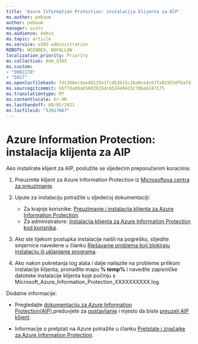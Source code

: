 ```yaml
---
title: 'Azure Information Protection: instalacija klijenta za AlP'
ms.author: pebaum
author: pebaum
manager: scotv
ms.audience: Admin
ms.topic: article
ms.service: o365-administration
ROBOTS: NOINDEX, NOFOLLOW
localization_priority: Priority
ms.collection: Adm_O365
ms.custom:
- "9002278"
- "5027"
ms.openlocfilehash: f4c260ecdae40125e1fcdb3b15c2ba0ce4c67fa019350fba7413d9db9b53d070
ms.sourcegitcommit: b5f7da89a650d2915dc652449623c78be6247175
ms.translationtype: MT
ms.contentlocale: hr-HR
ms.lasthandoff: 08/05/2021
ms.locfileid: "53917667"
---
```

# <a name="azure-information-protection-aip-client-installation"></a>Azure Information Protection: instalacija klijenta za AlP

Ako instalirate klijent za AIP, poslužite se sljedećim preporučenim koracima:

1. Preuzmite klijent za Azure Information Protection iz [Microsoftova centra za preuzimanje](https://www.microsoft.com/download/details.aspx?id=53018).

2. Upute za instalaciju potražite u sljedećoj dokumentaciji:

    - Za krajnje korisnike: [Preuzimanje i instalacija klijenta za Azure Information Protection](https://docs.microsoft.com/azure/information-protection/rms-client/install-client-app).
    - Za administratore: [Instalacija klijenta za Azure Information Protection kod korisnika](https://docs.microsoft.com/azure/information-protection/rms-client/client-admin-guide-install).

3. Ako ste tijekom postupka instalacije naišli na pogrešku, slijedite smjernice navedene u članku [Rješavanje problema koji blokiraju instalaciju ili uklanjanje programa](https://support.microsoft.com/help/17588/windows-fix-problems-that-block-programs-being-installed-or-removed).

4. Ako nakon pokretanja tog alata i dalje nailazite na probleme prilikom instalacije klijenta, pronađite mapu **% temp%** i navedite zapisničke datoteke instalacije klijenta koje počinju s Microsoft_Azure_Information_Protection_XXXXXXXXXX.log.

Dodatne informacije:

- Pregledajte [dokumentaciju za Azure Information Protection(AIP),](https://docs.microsoft.com/azure/information-protection/what-is-information-protection)preduvjete za [postavljanje](https://docs.microsoft.com/azure/information-protection/get-started/requirements) i mjesto da biste [preuzeli AIP klijent](https://www.microsoft.com/download/details.aspx?id=53018).

- Informacije o pretplati na Azure potražite u članku [Pretplate i značajke za Azure Information Protection](https://azure.microsoft.com/pricing/details/information-protection).
